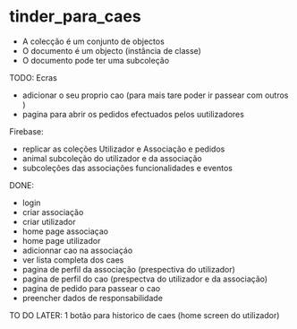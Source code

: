 # tinder_para_caes

- A colecção é um conjunto de objectos
- O documento é um objecto (instância de classe)
- O documento pode ter uma subcoleção


TODO: 
Ecras
- adicionar o seu proprio cao (para mais tare poder ir passear com outros )
- pagina para abrir os pedidos efectuados pelos uutilizadores


Firebase:
- replicar as coleções Utilizador e Associação e pedidos
- animal  subcoleção do utilizador e da associação
- subcoleções das associações funcionalidades e eventos


DONE:
- login
- criar associação
- criar utilizador
- home page associaçao
- home page utilizador
- adicionnar cao na associaçáo
- ver lista completa dos caes
- pagina de perfil da associação (prespectiva do utilizador)
- pagina de perfil do cao (prespectva do utilizador e da associação)
- pagina de pedido para passear o cao
- preencher dados de responsabilidade


TO DO LATER:
1  botão para historico de caes (home screen do utilizador)